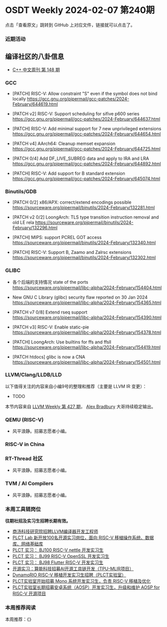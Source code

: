 # OSDT Weekly 2024-02-07 第240期

点击「查看原文」跳转到 GitHub 上对应文件，链接就可以点击了。

### 近期活动

## 编译社区的八卦信息

- [C++ 中文周刊 第 148 期](https://mp.weixin.qq.com/s/p_ZuYSchk4_piHk4cuKD3g)

### GCC

- [PATCH] RISC-V: Allow constraint "S" even if the symbol does not bind locally
  https://gcc.gnu.org/pipermail/gcc-patches/2024-February/644619.html

- [PATCH v2] RISC-V: Support scheduling for sifive p600 series
  https://gcc.gnu.org/pipermail/gcc-patches/2024-February/644637.html

- [PATCH] RISC-V: Add minimal support for 7 new unprivileged extensions
  https://gcc.gnu.org/pipermail/gcc-patches/2024-February/644654.html

- [PATCH v4] AArch64: Cleanup memset expansion
  https://gcc.gnu.org/pipermail/gcc-patches/2024-February/644725.html

- [PATCH 0/4] Add DF_LIVE_SUBREG data and apply to IRA and LRA
  https://gcc.gnu.org/pipermail/gcc-patches/2024-February/644892.html

- [PATCH] RISC-V: Add support for B standard extension
  https://gcc.gnu.org/pipermail/gcc-patches/2024-February/645074.html

### Binutils/GDB

- [PATCH 0/2] x86/APX: correct/extend encodings possible
  https://sourceware.org/pipermail/binutils/2024-February/132281.html

- [PATCH v2 0/2] LoongArch: TLS type transition instruction removal and old LE rela
  https://sourceware.org/pipermail/binutils/2024-February/132296.html

- [PATCH] MIPS: support PCREL GOT access
   https://sourceware.org/pipermail/binutils/2024-February/132340.html

- [PATCH] RISC-V: Support B, Zaamo and Zalrsc extensions
  https://sourceware.org/pipermail/binutils/2024-February/132302.html

### GLIBC

- 各个后端的支持情况 state of the ports
  https://sourceware.org/pipermail/libc-alpha/2024-February/154404.html

- New GNU C Library (glibc) security flaw reported on 30 Jan 2024
  https://sourceware.org/pipermail/libc-alpha/2024-February/154365.html

- [PATCH v7 0/8] Extend rseq support
   https://sourceware.org/pipermail/libc-alpha/2024-February/154390.html

- [PATCH v3] RISC-V: Enable static-pie
  https://sourceware.org/pipermail/libc-alpha/2024-February/154378.html

- [PATCH] LoongArch: Use builtins for ffs and ffsll
  https://sourceware.org/pipermail/libc-alpha/2024-February/154419.html

- [PATCH htdocs] glibc is now a CNA
  https://sourceware.org/pipermail/libc-alpha/2024-February/154501.html

### LLVM/Clang/LLDB/LLD


以下值得关注的内容来自小编9号的整理和推荐（主要是 LLVM IR 变更）：

- TODO

本节内容来自 [LLVM Weekly 第 427 期](http://llvmweekly.org/issue/427)，
[Alex Bradbury](https://www.linkedin.com/in/alex-bradbury/) 大哥持续稳定输出。

### QEMU (RISC-V)

- 风平浪静。招募志愿者小编。

### RISC-V in China

### RT-Thread 社区

- 风平浪静。招募志愿者小编。

### TVM / AI Compilers

- 风平浪静。招募志愿者小编。

### 本周工具链岗位

**往期社招及实习生招聘长期有效。**

- [商汤科技研究院招聘LLVM编译器开发工程师](https://mp.weixin.qq.com/s/4j-Qin8LFUJlzKzFIpIKpw)
- [PLCT Lab 新开放100名开源实习岗位，面向 RISC-V 移植操作系统、数据库、网络基础库](https://mp.weixin.qq.com/s/ebvIxcplB8Jtw18LMoXTTQ)
- [PLCT 实习： BJ100 RISC-V nettle 开发实习生](https://mp.weixin.qq.com/s/GEUKRlxILFpdHQbv-yxWQQ)
- [PLCT 实习： BJ99 RISC-V OpenSSL 开发实习生](https://mp.weixin.qq.com/s/pzy6sbW50r3aLw3Dt36oBQ)
- [PLCT 实习： BJ98 Flutter RISC-V 开发实习生](https://mp.weixin.qq.com/s/gQYT_rhtLE8jGg6WWAztDA)
- [开源实习：算能科技招募AI开源工具链开发（TPU-MLIR项目）](https://mp.weixin.qq.com/s/IBJh0ip4k11PzIMZecsWSw)
- [DynamoRIO RISC-V 移植开发实习生招聘（PLCT实验室）](https://mp.weixin.qq.com/s/J_5TjT6DOqeOXJXQI5VQxw)
- [PLCT实验室开始招募 Mono 系统开发实习生，负责 RISC-V 移植及优化](https://mp.weixin.qq.com/s/whEW7Hay1jIP1tBzIPay1A)
- [PLCT实验室长期招募安卓系统（AOSP）开发实习生，升级和维护 AOSP for RISC-V 开源项目](https://mp.weixin.qq.com/s/dJP2cEB1nex2inR5c-cJog)


### 本周推荐阅读

本周推荐：《》
